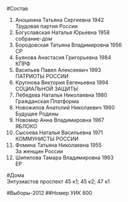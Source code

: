 #Состав
1. Аношкина Татьяна Сергеевна 1942   
    Трудовая партия России
2. Богуславская Наталья Юрьевна 1958   
    собрание-дом
3. Бородовская Татьяна Владимировна 1956   
    СР
4. Буянова Анастасия Григорьевна 1984   
    КПРФ
5. Васильев Павел Алексеевич 1993   
    ПАТРИОТЫ РОССИИ
6. Крупнова Виктория Евгеньевна 1994   
    СОЦИАЛЬНОЙ ЗАЩИТЫ
7. Лебедева Наталья Николаевна 1980   
    Гражданская Платформа
8. Новожилов Анатолий Николаевич 1960   
    Будущее Родины
9. Новомир Анна Владимировна 1967   
    ЯБЛОКО
10. Сысоева Наталья Васильевна 1971   
    КОММУНИСТЫ РОССИИ
11. Фомина Татьяна Николаевна 1955   
    За женщин России
12. Шипилова Тамара Владимировна 1963   
    ЕР

#Дома  
Энтузиастов проспект 45 к1; 45 к2; 47 к1

#Выборы-2012
##Номер УИК
800
